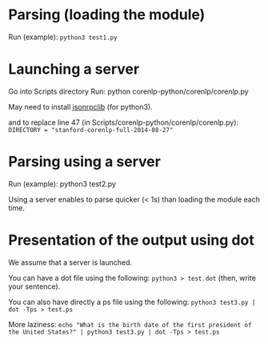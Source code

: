 
Parsing (loading the module)
============================

Run (example):
  `python3 test1.py`

Launching a server
==================

Go into Scripts directory
Run:
  python corenlp-python/corenlp/corenlp.py
  
May need to install [jsonrpclib](https://github.com/tcalmant/jsonrpclib) (for python3).
  
and to replace line 47 (in Scripts/corenlp-python/corenlp/corenlp.py): 
  `DIRECTORY = "stanford-corenlp-full-2014-08-27"`
     
Parsing using a server
======================

Run (example):
  python3 test2.py
  
Using a server enables to parse quicker (< 1s) than loading the module each time.


Presentation of the output using dot
==========================

We assume that a server is launched.

You can have a dot file using the following: `python3 > test.dot` (then, write
your sentence).

You can also have directly a ps file using the following: `python3 test3.py | dot -Tps > test.ps`

More laziness: `echo "What is the birth date of the first president of the United States?" | python3 test3.py | dot -Tps > test.ps`
